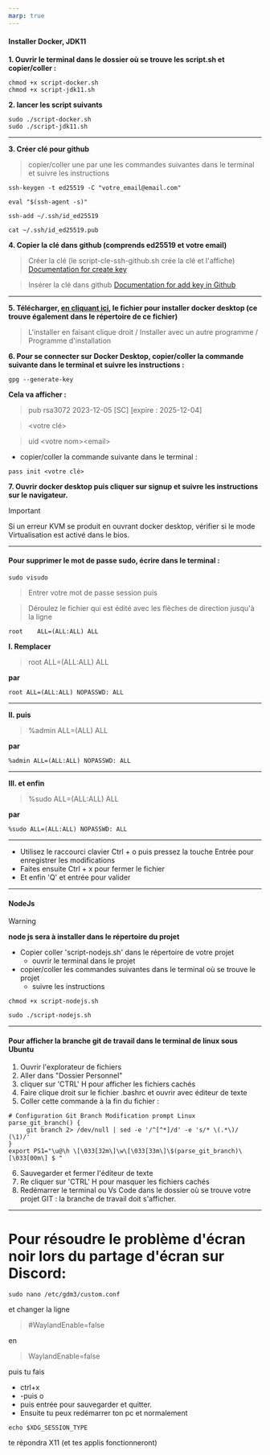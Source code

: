 ```yaml
---
marp: true
---
```


#### Installer Docker, JDK11


**1. Ouvrir le terminal dans le dossier où se trouve les script.sh et copier/coller :**

```nginx=
chmod +x script-docker.sh
chmod +x script-jdk11.sh
```

**2. lancer les script suivants**

```nginx=
sudo ./script-docker.sh
sudo ./script-jdk11.sh
```

---

**3. Créer clé pour github**

> copier/coller une par une les commandes suivantes dans le terminal et suivre les instructions


```nginx=
ssh-keygen -t ed25519 -C "votre_email@email.com"
```
```nginx=
eval "$(ssh-agent -s)"
```
```nginx=
ssh-add ~/.ssh/id_ed25519
```
```nginx=
cat ~/.ssh/id_ed25519.pub
```


**4. Copier la clé dans github (comprends ed25519 et votre email)**


> Créer la clé (le script-cle-ssh-github.sh crée la clé et l'affiche)
[Documentation for create key](https://docs.github.com/fr/authentication/connecting-to-github-with-ssh/generating-a-new-ssh-key-and-adding-it-to-the-ssh-agent)

> Insérer la clé dans github
[Documentation for add key in Github](https://docs.github.com/fr/authentication/connecting-to-github-with-ssh/adding-a-new-ssh-key-to-your-github-account)


---

**5. Télécharger, [en cliquant ici](https://desktop.docker.com/linux/main/amd64/docker-desktop-4.26.0-amd64.deb?utm_source=docker&utm_medium=webreferral&utm_campaign=docs-driven-download-linux-amd64), le fichier pour installer docker desktop (ce trouve également dans le répertoire de ce fichier)**



> L'installer en faisant clique droit / Installer avec un autre programme / Programme d'installation

**6. Pour se connecter sur Docker Desktop, copier/coller la commande suivante dans le terminal et suivre les instructions :**

```nginx
gpg --generate-key
```

**Cela va afficher :**

>pub   rsa3072 2023-12-05 [SC] [expire : 2025-12-04]

><votre clé>

>uid     \<votre nom\>\<email\>



 -  copier/coller la commande suivante dans le terminal :

```nginx=
pass init <votre clé>
```

**7. Ouvrir docker desktop puis cliquer sur signup et suivre les instructions sur le navigateur.**

> [!IMPORTANT]
>Si un erreur KVM se produit en ouvrant docker desktop, vérifier si le mode Virtualisation est activé dans le bios.

---

#### Pour supprimer le mot de passe sudo, écrire dans le terminal :

```nginx=
sudo visudo
```

> Entrer votre mot de passe session puis

> Déroulez le fichier qui est édité avec les flèches de direction jusqu'à la ligne 

```nginx=
root    ALL=(ALL:ALL) ALL
```

**I. Remplacer** 
>root    ALL=(ALL:ALL) ALL

**par**
```nginx=
root ALL=(ALL:ALL) NOPASSWD: ALL
```

---

**II. puis**
>%admin ALL=(ALL) ALL

**par**
```nginx=
%admin ALL=(ALL:ALL) NOPASSWD: ALL
```

---

**III. et enfin**
>%sudo   ALL=(ALL:ALL) ALL

**par**
```nginx=
%sudo ALL=(ALL:ALL) NOPASSWD: ALL
```

---

- Utilisez le raccourci clavier Ctrl + o puis pressez la touche Entrée pour enregistrer les modifications
- Faites ensuite Ctrl + x pour fermer le fichier
- Et enfin 'Q' et entrée pour valider

---

#### NodeJs

> [!WARNING]
> **node js sera à installer dans le répertoire du projet**

- Copier coller 'script-nodejs.sh' dans le répertoire de votre projet 
    - ouvrir le terminal dans le projet
- copier/coller les commandes suivantes dans le terminal où se trouve le projet
    - suivre les instructions

```nginx=
chmod +x script-nodejs.sh
```
```nginx=
sudo ./script-nodejs.sh
```

---

#### Pour afficher la branche git de travail dans le terminal de linux sous Ubuntu

1. Ouvrir l'explorateur de fichiers
2. Aller dans "Dossier Personnel"
3. cliquer sur 'CTRL' H pour afficher les fichiers cachés
4. Faire clique droit sur le fichier .bashrc et ouvrir avec éditeur de texte
5. Coller cette commande à la fin du fichier :

```nginx=
# Configuration Git Branch Modification prompt Linux
parse_git_branch() {
     git branch 2> /dev/null | sed -e '/^[^*]/d' -e 's/* \(.*\)/ (\1)/'
}
export PS1="\u@\h \[\033[32m\]\w\[\033[33m\]\$(parse_git_branch)\[\033[00m\] $ "
```

6. Sauvegarder et fermer l'éditeur de texte
7. Re cliquer sur 'CTRL' H pour masquer les fichiers cachés
8. Redémarrer le terminal ou Vs Code dans le dossier où se trouve votre projet GIT : la branche de travail doit s'afficher.


---

# Pour résoudre le problème d'écran noir lors du partage d'écran sur Discord:

```nginx=
sudo nano /etc/gdm3/custom.conf
```

et changer la ligne

>#WaylandEnable=false

en

>WaylandEnable=false

puis tu fais 
- ctrl+x
- -puis o
- puis entrée pour sauvegarder et quitter.
- Ensuite tu peux redémarrer ton pc et normalement
  
```nginx=
echo $XDG_SESSION_TYPE
```
te répondra X11 (et tes applis fonctionneront)
